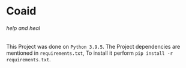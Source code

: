 # Coaid
###### help and heal

This Project was done on `Python 3.9.5`.
The Project dependencies are mentioned in `requirements.txt`, To install it perform `pip install -r requirements.txt`.

